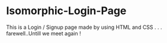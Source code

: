 # Isomorphic-Login-Page
This is a Login / Signup page made by using HTML and CSS 
.
.
.
farewell..Untill we meet again !
